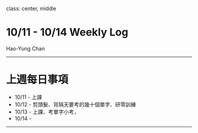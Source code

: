 class: center, middle

# 10/11 - 10/14 Weekly Log
Hao-Yung Chan

---

# 上週每日事項
* 10/11 - 上課
* 10/12 - 剪頭髮、背隔天要考的幾十個單字、研零訓練 
* 10/13 - 上課、考單字小考，
* 10/14 - 

---


